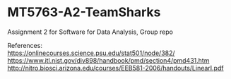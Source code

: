 # MT5763-A2-TeamSharks
Assignment 2 for Software for Data Analysis, Group repo

References:<br>
https://onlinecourses.science.psu.edu/stat501/node/382/ <br>
https://www.itl.nist.gov/div898/handbook/pmd/section4/pmd431.htm <br>
http://nitro.biosci.arizona.edu/courses/EEB581-2006/handouts/LinearI.pdf <br>
